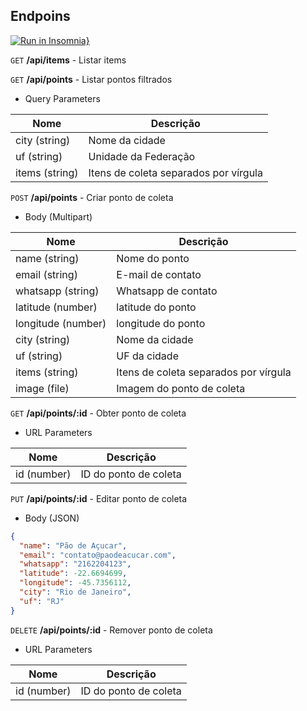 ## Endpoins

[![Run in Insomnia}](https://insomnia.rest/images/run.svg)](https://insomnia.rest/run/?label=Ecoleta%20API&uri=https%3A%2F%2Fgithub.com%2Fjeferson-sb%2Fecoleta%2Ftree%2Fmaster%2F.github%2FInsomnia_2020-06-13.json)

`GET` **/api/items** - Listar items

`GET` **/api/points** - Listar pontos filtrados

- Query Parameters

| Nome           | Descrição                             |
| -------------- | ------------------------------------- |
| city (string)  | Nome da cidade                        |
| uf (string)    | Unidade da Federação                  |
| items (string) | Itens de coleta separados por vírgula |

`POST` **/api/points** - Criar ponto de coleta

- Body (Multipart)

| Nome               | Descrição                             |
| ------------------ | ------------------------------------- |
| name (string)      | Nome do ponto                         |
| email (string)     | E-mail de contato                     |
| whatsapp (string)  | Whatsapp de contato                   |
| latitude (number)  | latitude do ponto                     |
| longitude (number) | longitude do ponto                    |
| city (string)      | Nome da cidade                        |
| uf (string)        | UF da cidade                          |
| items (string)     | Itens de coleta separados por vírgula |
| image (file)       | Imagem do ponto de coleta             |

`GET` **/api/points/:id** - Obter ponto de coleta

- URL Parameters

| Nome        | Descrição             |
| ----------- | --------------------- |
| id (number) | ID do ponto de coleta |

`PUT` **/api/points/:id** - Editar ponto de coleta

- Body (JSON)

```json
{
  "name": "Pão de Açucar",
  "email": "contato@paodeacucar.com",
  "whatsapp": "2162204123",
  "latitude": -22.6694699,
  "longitude": -45.7356112,
  "city": "Rio de Janeiro",
  "uf": "RJ"
}
```

`DELETE` **/api/points/:id** - Remover ponto de coleta

- URL Parameters

| Nome        | Descrição             |
| ----------- | --------------------- |
| id (number) | ID do ponto de coleta |
